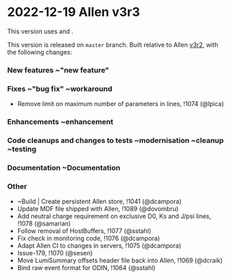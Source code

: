 2022-12-19 Allen v3r3
===

This version uses
 and
.

This version is released on `master` branch.
Built relative to Allen [v3r2](/../../tags/v3r2), with the following changes:

### New features ~"new feature"



### Fixes ~"bug fix" ~workaround

- Remove limit on maximum number of parameters in lines, !1074 (@lpica)


### Enhancements ~enhancement



### Code cleanups and changes to tests ~modernisation ~cleanup ~testing



### Documentation ~Documentation


### Other

- ~Build | Create persistent Allen store, !1041 (@dcampora)
- Update MDF file shipped with Allen, !1089 (@dovombru)
- Add neutral charge requirement on exclusive D0, Ks and J/psi lines, !1078 (@samarian)
- Follow removal of HostBuffers, !1077 (@sstahl)
- Fix check in monitoring code, !1076 (@dcampora)
- Adapt Allen CI to changes in servers, !1075 (@dcampora)
- Issue-179, !1070 (@sesen)
- Move LumiSummary offsets header file back into Allen, !1069 (@dcraik)
- Bind raw event format for ODIN, !1064 (@sstahl)
